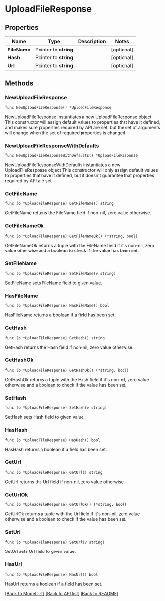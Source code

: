 # UploadFileResponse

## Properties

Name | Type | Description | Notes
------------ | ------------- | ------------- | -------------
**FileName** | Pointer to **string** |  | [optional] 
**Hash** | Pointer to **string** |  | [optional] 
**Url** | Pointer to **string** |  | [optional] 

## Methods

### NewUploadFileResponse

`func NewUploadFileResponse() *UploadFileResponse`

NewUploadFileResponse instantiates a new UploadFileResponse object
This constructor will assign default values to properties that have it defined,
and makes sure properties required by API are set, but the set of arguments
will change when the set of required properties is changed

### NewUploadFileResponseWithDefaults

`func NewUploadFileResponseWithDefaults() *UploadFileResponse`

NewUploadFileResponseWithDefaults instantiates a new UploadFileResponse object
This constructor will only assign default values to properties that have it defined,
but it doesn't guarantee that properties required by API are set

### GetFileName

`func (o *UploadFileResponse) GetFileName() string`

GetFileName returns the FileName field if non-nil, zero value otherwise.

### GetFileNameOk

`func (o *UploadFileResponse) GetFileNameOk() (*string, bool)`

GetFileNameOk returns a tuple with the FileName field if it's non-nil, zero value otherwise
and a boolean to check if the value has been set.

### SetFileName

`func (o *UploadFileResponse) SetFileName(v string)`

SetFileName sets FileName field to given value.

### HasFileName

`func (o *UploadFileResponse) HasFileName() bool`

HasFileName returns a boolean if a field has been set.

### GetHash

`func (o *UploadFileResponse) GetHash() string`

GetHash returns the Hash field if non-nil, zero value otherwise.

### GetHashOk

`func (o *UploadFileResponse) GetHashOk() (*string, bool)`

GetHashOk returns a tuple with the Hash field if it's non-nil, zero value otherwise
and a boolean to check if the value has been set.

### SetHash

`func (o *UploadFileResponse) SetHash(v string)`

SetHash sets Hash field to given value.

### HasHash

`func (o *UploadFileResponse) HasHash() bool`

HasHash returns a boolean if a field has been set.

### GetUrl

`func (o *UploadFileResponse) GetUrl() string`

GetUrl returns the Url field if non-nil, zero value otherwise.

### GetUrlOk

`func (o *UploadFileResponse) GetUrlOk() (*string, bool)`

GetUrlOk returns a tuple with the Url field if it's non-nil, zero value otherwise
and a boolean to check if the value has been set.

### SetUrl

`func (o *UploadFileResponse) SetUrl(v string)`

SetUrl sets Url field to given value.

### HasUrl

`func (o *UploadFileResponse) HasUrl() bool`

HasUrl returns a boolean if a field has been set.


[[Back to Model list]](../README.md#documentation-for-models) [[Back to API list]](../README.md#documentation-for-api-endpoints) [[Back to README]](../README.md)


